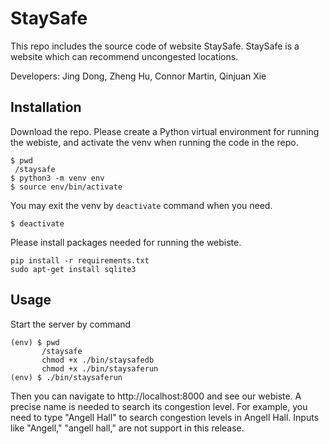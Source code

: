 # StaySafe
This repo includes the source code of website StaySafe.
StaySafe is a website which can recommend uncongested locations.

Developers: Jing Dong, Zheng Hu, Connor Martin, Qinjuan Xie

## Installation
Download the repo.
Please create a Python virtual environment for running the webiste, and activate the venv when running the code in the repo.
 ```
 $ pwd
  /staysafe
 $ python3 -m venv env
 $ source env/bin/activate
 ```
You may exit the venv by ```deactivate``` command when you need.
```
$ deactivate
```
Please install packages needed for running the webiste.
```
pip install -r requirements.txt
sudo apt-get install sqlite3
```

## Usage
Start the server by command
 ```
(env) $ pwd
        /staysafe
        chmod +x ./bin/staysafedb
        chmod +x ./bin/staysaferun
(env) $ ./bin/staysaferun
 ```
 Then you can navigate to http://localhost:8000 and see our webiste.
 A precise name is needed to search its congestion level. For example, you need to type "Angell Hall" to search congestion levels in Angell Hall. Inputs like "Angell," "angell hall," are not support in this release.
